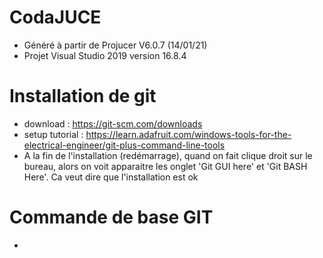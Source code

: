 # CodaJUCE
- Généré à partir de Projucer V6.0.7 (14/01/21)
- Projet Visual Studio 2019 version 16.8.4

# Installation de git 
- download : https://git-scm.com/downloads
- setup tutorial  : https://learn.adafruit.com/windows-tools-for-the-electrical-engineer/git-plus-command-line-tools
- A la fin de l'installation (redémarrage), quand on fait clique droit sur le bureau, alors on voit apparaitre les onglet 'Git GUI here' et 'Git BASH Here'. Ca veut dire que l'installation est ok


# Commande de base GIT
* 

